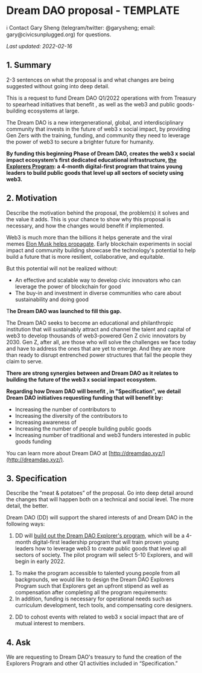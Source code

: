 # Dream DAO proposal - TEMPLATE

<aside>
ℹ️ Contact Gary Sheng (telegram/twitter: @garysheng; email: gary@civicsunplugged.org) for questions.

*Last updated: 2022-02-16*

</aside>

## 1. Summary

2-3 sentences on what the proposal is and what changes are being suggested without going into deep detail.

This is a request to fund Dream DAO Q1/2022 operations with **<INSERT TOKEN>** from **<INSERT DAO>** Treasury to spearhead initiatives that benefit **<INSERT DAO>**, as well as the web3 and public goods-building ecosystems at large.

The Dream DAO is a new intergenerational, global, and interdisciplinary community that invests in the future of web3 x social impact, by providing Gen Zers with the training, funding, and community they need to leverage the power of web3 to secure a brighter future for humanity.

**By funding this beginning Phase of Dream DAO, <INSERT DAO> creates the web3 x social impact ecosystem’s first dedicated educational infrastructure, [the Explorers Program](https://www.notion.so/Dream-DAO-Programs-Grants-22344032d285469ca317031b7bc4d49f?pvs=21): a 4-month digital-first program that trains young leaders to build public goods that level up all sectors of society using web3.** 

## 2. Motivation

Describe the motivation behind the proposal, the problem(s) it solves and the value it adds. This is your chance to show why this proposal is necessary, and how the changes would benefit **<INSERT DAO>** if implemented.

Web3 is much more than the billions it helps generate and the viral memes [Elon Musk helps propagate](https://twitter.com/elonmusk/status/1451015695106560000). Early blockchain experiments in social impact and community building showcase the technology's potential to help build a future that is more resilient, collaborative, and equitable.

But this potential will not be realized without:

- An effective and scalable way to develop civic innovators who can leverage the power of blockchain for good
- The buy-in and investment in diverse communities who care about sustainability and doing good

T**he Dream DAO was launched to fill this gap.**

The Dream DAO seeks to become an educational and philanthropic institution that will sustainably attract and channel the talent and capital of web3 to develop thousands of web3-powered Gen Z civic innovators by 2030. Gen Z, after all, are those who will solve the challenges we face today and have to address the ones that are yet to emerge. And they are more than ready to disrupt entrenched power structures that fail the people they claim to serve.

**There are strong synergies between <INSERT DAO> and Dream DAO as it relates to building the future of the web3 x social impact ecosystem.**

**Regarding how Dream DAO will benefit <INSERT DAO>, in "Specification", we detail Dream DAO initiatives requesting funding that will benefit <INSERT DAO> by:**

- Increasing the number of contributors to **<INSERT DAO>**
- Increasing the diversity of the contributors to **<INSERT DAO>**
- Increasing awareness of **<INSERT DAO>**
- Increasing the number of people building public goods
- Increasing number of traditional and web3 funders interested in public goods funding

You can learn more about Dream DAO at [http://dreamdao.xyz/](http://dreamdao.xyz/).

## 3. Specification

Describe the “meat & potatoes” of the proposal. Go into deep detail around the changes that will happen both on a technical and social level. The more detail, the better.

Dream DAO (DD) will support the shared interests of **<INSERT DAO>** and Dream DAO in the following ways:

1) DD will [build out the Dream DAO Explorer's program](https://www.notion.so/Dream-DAO-Programs-Grants-22344032d285469ca317031b7bc4d49f?pvs=21), which will be a 4-month digital-first leadership program that will train proven young leaders how to leverage web3 to create public goods that level up all sectors of society. The pilot program will select 5-10 Explorers, and will  begin in early 2022.

1. To make the program accessible to talented young people from all backgrounds, we would like to design the Dream DAO Explorers Program such that Explorers get an upfront stipend as well as compensation after completing all the program requirements: **<INSERT TOKEN AND AMOUNT>**
2. In addition, funding is necessary for operational needs such as curriculum development, tech tools, and compensating core designers. 

2) DD to cohost events with **<INSERT DAO>** related to web3 x social impact that are of mutual interest to members.

**<INSERT ANY OTHER WAYS TO COLLABORATE>**

## 4. Ask

We are requesting **<INSERT TOKEN AND AMOUNT>** to Dream DAO's treasury to fund the creation of the Explorers Program and other Q1 activities included in “Specification.”